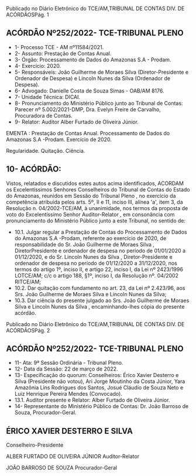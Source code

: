 Publicado  no  Diário  Eletrônico do TCE/AM,TRIBUNAL DE CONTAS DIV. DE ACÓRDÃOSPág. 1

## ACÓRDÃO Nº252/2022- TCE-TRIBUNAL PLENO

- 1- Processo TCE - AM nº11584/2021.
- 2- Assunto: Prestação de Contas Anual.
- 3- Órgão: Processamento de Dados do Amazonas S.A - Prodam.
- 4- Exercício: 2020.
- 5- Responsáveis: João Guilherme de Moraes Silva (Diretor-Presidente e Ordenador de Despesa) e Lincoln Nunes da Silva (Ordenador de Despesa).
- 6- Advogado: Danielle Costa de Souza Simas - OAB/AM 8176.
- 7- Unidade Técnica: DICAI.
- 8- Pronunciamento  do  Ministério  Público  junto  ao  Tribunal  de  Contas: Parecer  nº 5.002/2021-DMP, Dra. Evelyn Freire de Carvalho, Procuradora de Contas.
- 9- Relator: Auditor Alber Furtado de Oliveira Júnior.

EMENTA : Prestação de Contas Anual. Processamento  de  Dados  do  Amazonas  S.A -Prodam. Exercício de 2020.

Regularidade. Quitação. Ciência.

## 10-  ACÓRDÃO:

Vistos, relatados e discutidos estes autos acima identificados, ACORDAM os Excelentíssimos Senhores Conselheiros do Tribunal de Contas do Estado do Amazonas, reunidos em Sessão do Tribunal Pleno , no exercício da competência atribuída pelos arts. 5º, II e 11, inciso III, alínea 'a', item 3, da Resolução n. 04/2002-TCE/AM, à unanimidade, nos termos da proposta de voto do Excelentíssimo Senhor Auditor-Relator , em consonância com pronunciamento do Ministério Público junto a este Tribunal, no sentido de:

- 10.1. Julgar regular a Prestação de Contas do Processamento de Dados do Amazonas S.A -Prodam, referente ao exercício de 2020, de responsabilidade  do Sr.  João  Guilherme  de  Moraes  Silva ,  DiretorPresidente  e  ordenador  de  despesa  no  período  de  01/01/2020  a 01/12/2020,  e  do Sr.  Lincoln  Nunes  da  Silva ,  Diretor-Presidente  e ordenador  de  despesa  no  período  de  01/12/2020  a  31/12/2020,  nos termos do artigo 1º, inciso II, e artigo 22, inciso I, da Lei nº 2423/1996 LOTCE/AM; c/c o artigo 188, §1º, inciso I, da Resolução nº. 04/2002 RITCE/AM;
- 10.2. Dar quitação com fundamento no art. 23, da Lei nº 2.423/96, aos Srs. João Guilherme de Moraes Silva e Lincoln Nunes da Silva;
- 10.3. Dar ciência do  presente julgado ao Srs. João Guilherme de Moraes Silva e Lincoln Nunes da Silva , encaminhando-lhes cópia do presente acórdão.

Publicado  no  Diário  Eletrônico do TCE/AM,TRIBUNAL DE CONTAS DIV. DE ACÓRDÃOSPág. 2

## ACÓRDÃO Nº252/2022- TCE-TRIBUNAL PLENO

- 11-  Ata: 9ª Sessão Ordinária - Tribunal Pleno.
- 12-  Data da Sessão: 22 de março de 2022.
- 13-  Especificação do quorum: Conselheiros: Érico Xavier Desterro e Silva (Presidente não votou), Ari Jorge Moutinho da Costa Júnior, Yara Amazônia Lins Rodrigues dos Santos, Josué Cláudio de Souza Neto e Luiz Henrique Pereira Mendes (Convocado).
- 13.1. Auditor presente e Relator: Alber Furtado de Oliveira Júnior.
- 14-  Representante  do  Ministério  Público  de  Contas: Dr.  João  Barroso  de  Souza, Procurador-Geral.

## ÉRICO XAVIER DESTERRO E SILVA

Conselheiro-Presidente

ALBER FURTADO DE OLIVEIRA JÚNIOR Auditor-Relator

JOÃO BARROSO DE SOUZA Procurador-Geral